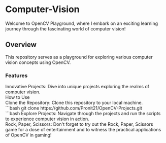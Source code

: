 # Computer-Vision
Welcome to OpenCV Playground, where I embark on an exciting learning journey through the fascinating world of computer vision!

## Overview
This repository serves as a playground for exploring various computer vision concepts using OpenCV. 

### Features
<p>Innovative Projects: Dive into unique projects exploring the realms of computer vision.<br>
How to Use<br>
Clone the Repository: Clone this repository to your local machine.<br>
```bash
git clone https://github.com/Pronit21/OpenCV-Projects.git<br>
```bash
Explore Projects: Navigate through the projects and run the scripts to experience computer vision in action.<br>
Rock, Paper, Scissors: Don't forget to try out the Rock, Paper, Scissors game for a dose of entertainment and to witness the practical applications of OpenCV in gaming!<br>
</p>
